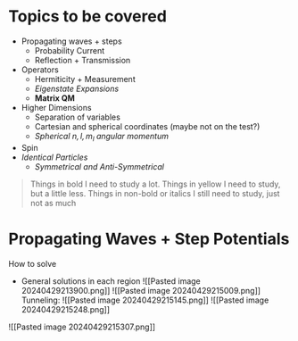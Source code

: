 # Topics to be covered
- Propagating waves + steps
	- Probability Current
	- Reflection + Transmission 
- Operators
	- Hermiticity + Measurement
	- *Eigenstate Expansions*
	- **Matrix QM** 
- Higher Dimensions 
	- Separation of variables
	- Cartesian and spherical coordinates (maybe not on the test?) 
	- *Spherical $n,l,m_{l}$ angular momentum* 
- Spin
- *Identical Particles*
	- *Symmetrical and Anti-Symmetrical*

> Things in bold I need to study a lot. Things in yellow I need to study, but a little less. Things in non-bold or italics I still need to study, just not as much


# Propagating Waves + Step Potentials
How to solve
- General solutions in each region 
![[Pasted image 20240429213900.png]]
![[Pasted image 20240429215009.png]]
Tunneling:
![[Pasted image 20240429215145.png]] 
![[Pasted image 20240429215248.png]]

![[Pasted image 20240429215307.png]]
